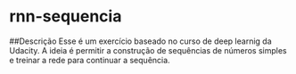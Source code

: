 # rnn-sequencia

##Descrição
Esse é um exercício baseado no curso de deep learnig da Udacity. A ideia é permitir a construção de sequências de números simples e treinar a rede para continuar a sequência.
